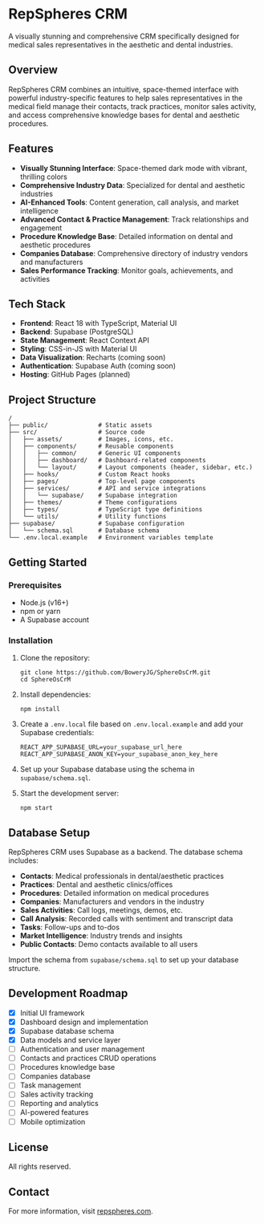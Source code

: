 # RepSpheres CRM

A visually stunning and comprehensive CRM specifically designed for medical sales representatives in the aesthetic and dental industries.

## Overview

RepSpheres CRM combines an intuitive, space-themed interface with powerful industry-specific features to help sales representatives in the medical field manage their contacts, track practices, monitor sales activity, and access comprehensive knowledge bases for dental and aesthetic procedures.

## Features

- **Visually Stunning Interface**: Space-themed dark mode with vibrant, thrilling colors
- **Comprehensive Industry Data**: Specialized for dental and aesthetic industries
- **AI-Enhanced Tools**: Content generation, call analysis, and market intelligence
- **Advanced Contact & Practice Management**: Track relationships and engagement
- **Procedure Knowledge Base**: Detailed information on dental and aesthetic procedures
- **Companies Database**: Comprehensive directory of industry vendors and manufacturers
- **Sales Performance Tracking**: Monitor goals, achievements, and activities

## Tech Stack

- **Frontend**: React 18 with TypeScript, Material UI
- **Backend**: Supabase (PostgreSQL)
- **State Management**: React Context API
- **Styling**: CSS-in-JS with Material UI
- **Data Visualization**: Recharts (coming soon)
- **Authentication**: Supabase Auth (coming soon)
- **Hosting**: GitHub Pages (planned)

## Project Structure

```
/
├── public/              # Static assets
├── src/                 # Source code
│   ├── assets/          # Images, icons, etc.
│   ├── components/      # Reusable components
│   │   ├── common/      # Generic UI components
│   │   ├── dashboard/   # Dashboard-related components
│   │   └── layout/      # Layout components (header, sidebar, etc.)
│   ├── hooks/           # Custom React hooks
│   ├── pages/           # Top-level page components
│   ├── services/        # API and service integrations
│   │   └── supabase/    # Supabase integration
│   ├── themes/          # Theme configurations
│   ├── types/           # TypeScript type definitions
│   └── utils/           # Utility functions
├── supabase/            # Supabase configuration
│   └── schema.sql       # Database schema
└── .env.local.example   # Environment variables template
```

## Getting Started

### Prerequisites

- Node.js (v16+)
- npm or yarn
- A Supabase account

### Installation

1. Clone the repository:
   ```
   git clone https://github.com/BoweryJG/SphereOsCrM.git
   cd SphereOsCrM
   ```

2. Install dependencies:
   ```
   npm install
   ```

3. Create a `.env.local` file based on `.env.local.example` and add your Supabase credentials:
   ```
   REACT_APP_SUPABASE_URL=your_supabase_url_here
   REACT_APP_SUPABASE_ANON_KEY=your_supabase_anon_key_here
   ```

4. Set up your Supabase database using the schema in `supabase/schema.sql`.

5. Start the development server:
   ```
   npm start
   ```

## Database Setup

RepSpheres CRM uses Supabase as a backend. The database schema includes:

- **Contacts**: Medical professionals in dental/aesthetic practices
- **Practices**: Dental and aesthetic clinics/offices
- **Procedures**: Detailed information on medical procedures
- **Companies**: Manufacturers and vendors in the industry
- **Sales Activities**: Call logs, meetings, demos, etc.
- **Call Analysis**: Recorded calls with sentiment and transcript data
- **Tasks**: Follow-ups and to-dos
- **Market Intelligence**: Industry trends and insights
- **Public Contacts**: Demo contacts available to all users

Import the schema from `supabase/schema.sql` to set up your database structure.

## Development Roadmap

- [x] Initial UI framework
- [x] Dashboard design and implementation
- [x] Supabase database schema
- [x] Data models and service layer
- [ ] Authentication and user management
- [ ] Contacts and practices CRUD operations
- [ ] Procedures knowledge base
- [ ] Companies database
- [ ] Task management
- [ ] Sales activity tracking
- [ ] Reporting and analytics
- [ ] AI-powered features
- [ ] Mobile optimization

## License

All rights reserved.

## Contact

For more information, visit [repspheres.com](https://www.repspheres.com).

